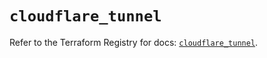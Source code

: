 # `cloudflare_tunnel`

Refer to the Terraform Registry for docs: [`cloudflare_tunnel`](https://registry.terraform.io/providers/cloudflare/cloudflare/4.34.0/docs/resources/tunnel).
